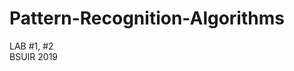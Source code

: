 # Pattern-Recognition-Algorithms

LAB #1, #2                                                                                      
BSUIR 2019
